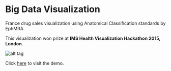 # Big Data Visualization

France drug sales visualization using Anatomical Classification standards by EphMRA.

This visualization won prize at **IMS Health Visualization Hackathon 2015, London**.

![alt tag](https://i.ibb.co/j8pc9QD/atc.png)

Click [here](https://atc-sales-viz-fdblel5wo.now.sh/) to visit the demo.
